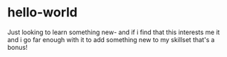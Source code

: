 # hello-world

Just looking to learn something new- and if i find that this interests me it and i go far enough with it to add something new to my skillset that's a bonus!
